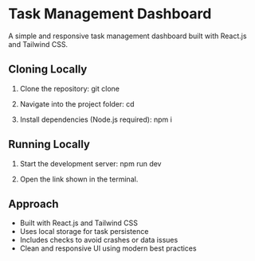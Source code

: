 # Task Management Dashboard

A simple and responsive task management dashboard built with React.js and Tailwind CSS.

## Cloning Locally

1. Clone the repository:
   git clone <repo-url>

2. Navigate into the project folder:
   cd <project-folder-name>

3. Install dependencies (Node.js required):
   npm i

## Running Locally

1. Start the development server:
   npm run dev

2. Open the link shown in the terminal.

## Approach

- Built with React.js and Tailwind CSS  
- Uses local storage for task persistence  
- Includes checks to avoid crashes or data issues  
- Clean and responsive UI using modern best practices
